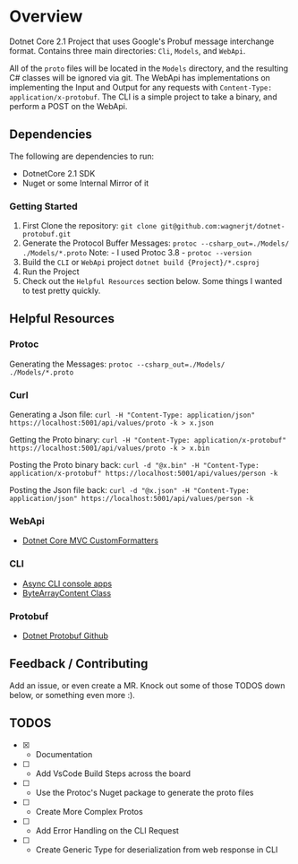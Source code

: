 # Overview

Dotnet Core 2.1 Project that uses Google's Probuf message interchange format. Contains three main directories: `Cli`, `Models`, and `WebApi`.

All of the `proto` files will be located in the `Models` directory, and the resulting C# classes will be ignored via git. The WebApi has implementations on implementing the Input and Output for any requests with `Content-Type: application/x-protobuf`. The CLI is a simple project to take a binary, and perform a POST on the WebApi.

## Dependencies

The following are dependencies to run:

- DotnetCore 2.1 SDK
- Nuget or some Internal Mirror of it

### Getting Started

1. First Clone the repository:
`git clone git@github.com:wagnerjt/dotnet-protobuf.git`
2. Generate the Protocol Buffer Messages: `protoc --csharp_out=./Models/ ./Models/*.proto`
    Note: - I used Protoc 3.8 - `protoc --version`
3. Build the `CLI` or `WebApi` project `dotnet build {Project}/*.csproj`
4. Run the Project
5. Check out the `Helpful Resources` section below. Some things I wanted to test pretty quickly.

## Helpful Resources

### Protoc

Generating the Messages: `protoc --csharp_out=./Models/ ./Models/*.proto`

### Curl

Generating a Json file: `curl -H "Content-Type: application/json" https://localhost:5001/api/values/proto -k > x.json`

Getting the Proto binary: `curl -H "Content-Type: application/x-protobuf" https://localhost:5001/api/values/proto -k > x.bin`

Posting the Proto binary back: `curl -d "@x.bin" -H "Content-Type: application/x-protobuf" https://localhost:5001/api/values/person -k`

Posting the Json file back: `curl -d "@x.json" -H "Content-Type: application/json" https://localhost:5001/api/values/person -k`

### WebApi

- [Dotnet Core MVC CustomFormatters](https://stickler.de/en/information/code-snippets/httpwebrequest-with-post-data)

### CLI

- [Async CLI console apps](https://stackoverflow.com/questions/38114553/are-async-console-applications-supported-in-net-core)
- [ByteArrayContent Class](https://docs.microsoft.com/en-us/dotnet/api/system.net.http.bytearraycontent?view=netcore-2.1)

### Protobuf

- [Dotnet Protobuf Github](https://github.com/protocolbuffers/protobuf/tree/master/csharp)

## Feedback / Contributing

Add an issue, or even create a MR. Knock out some of those TODOS down below, or something even more :).

## TODOS

- [x] - Documentation
- [ ] - Add VsCode Build Steps across the board
- [ ] - Use the Protoc's Nuget package to generate the proto files
- [ ] - Create More Complex Protos
- [ ] - Add Error Handling on the CLI Request
- [ ] - Create Generic Type for deserialization from web response in CLI
